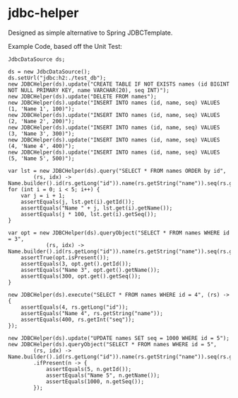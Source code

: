 # jdbc-helper
Designed as simple alternative to Spring JDBCTemplate.

Example Code, based off the Unit Test:

    JdbcDataSource ds;

    ds = new JdbcDataSource();
    ds.setUrl("jdbc:h2:./test_db");
    new JDBCHelper(ds).update("CREATE TABLE IF NOT EXISTS names (id BIGINT NOT NULL PRIMARY KEY, name VARCHAR(20), seq INT)");
    new JDBCHelper(ds).update("DELETE FROM names");
    new JDBCHelper(ds).update("INSERT INTO names (id, name, seq) VALUES (1, 'Name 1', 100)");
    new JDBCHelper(ds).update("INSERT INTO names (id, name, seq) VALUES (2, 'Name 2', 200)");
    new JDBCHelper(ds).update("INSERT INTO names (id, name, seq) VALUES (3, 'Name 3', 300)");
    new JDBCHelper(ds).update("INSERT INTO names (id, name, seq) VALUES (4, 'Name 4', 400)");
    new JDBCHelper(ds).update("INSERT INTO names (id, name, seq) VALUES (5, 'Name 5', 500)");

    var lst = new JDBCHelper(ds).query("SELECT * FROM names ORDER by id",
            (rs, idx) -> Name.builder().id(rs.getLong("id")).name(rs.getString("name")).seq(rs.getInt("seq")).build());
    for (int i = 0; i < 5; i++) {
        var j = i + 1;
        assertEquals(j, lst.get(i).getId());
        assertEquals("Name " + j, lst.get(i).getName());
        assertEquals(j * 100, lst.get(i).getSeq());
    }

    var opt = new JDBCHelper(ds).queryObject("SELECT * FROM names WHERE id = 3",
                (rs, idx) -> Name.builder().id(rs.getLong("id")).name(rs.getString("name")).seq(rs.getInt("seq")).build());
        assertTrue(opt.isPresent());
        assertEquals(3, opt.get().getId());
        assertEquals("Name 3", opt.get().getName());
        assertEquals(300, opt.get().getSeq());
    }

    new JDBCHelper(ds).execute("SELECT * FROM names WHERE id = 4", (rs) -> {
        assertEquals(4, rs.getLong("id"));
        assertEquals("Name 4", rs.getString("name"));
        assertEquals(400, rs.getInt("seq"));
    });

    new JDBCHelper(ds).update("UPDATE names SET seq = 1000 WHERE id = 5");
    new JDBCHelper(ds).queryObject("SELECT * FROM names WHERE id = 5",
            (rs, idx) -> Name.builder().id(rs.getLong("id")).name(rs.getString("name")).seq(rs.getInt("seq")).build())
            .ifPresent(n -> {
                assertEquals(5, n.getId());
                assertEquals("Name 5", n.getName());
                assertEquals(1000, n.getSeq());
            });
